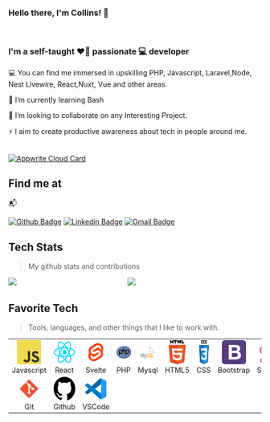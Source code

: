 ### Hello there, I'm Collins! 👋
<br />

<h3>I'm a self-taught ❤️‍🔥 passionate 💻 developer </h3>
<p>💻 You can find me immersed in upskilling PHP, Javascript, Laravel,Node, Nest Livewire, React,Nuxt, Vue and other areas.</h3>
<p>🌱 I’m currently learning Bash </p>
<p>👯 I’m looking to collaborate on any Interesting Project.</p>
<p>⚡ I aim to create productive awareness about tech in people around me.</p>
<br/>
<a align="left" href="https://cloud.appwrite.io/card/647334165b8c0a39c377">
	<img width="350" src="https://cloud.appwrite.io/v1/cards/cloud?userId=647334165b8c0a39c377" alt="Appwrite Cloud Card" />
</a>



<h2>Find me at</h2>
📬 

[![Github Badge](http://img.shields.io/badge/-Github-black?style=flat-square&logo=github&link=https://github.com/colin-nwk/)](https://github.com/colin-nwk/) 
[![Linkedin Badge](https://img.shields.io/badge/-LinkedIn-blue?style=flat-square&logo=Linkedin&logoColor=white&link=https://www.linkedin.com/in/chibuke-nwoko-b09294100/)](https://www.linkedin.com/in/chibuke-nwoko-b09294100)
[![Gmail Badge](https://img.shields.io/badge/-Gmail-d14836?style=flat-square&logo=Gmail&logoColor=white&link=mailto:collinsnwoko05@gmail.com)](mailto:collinsnwoko05@gmail.com)
<!-- [![Hackerrank Badge](https://img.shields.io/badge/-Hackerrank-2EC866?style=flat-square&logo=HackerRank&logoColor=white&link=https://www.hackerrank.com/collinsnwoko05)](https://www.hackerrank.com/collinsnwoko05) -->




<!-- <h2 align="left" id="about">About Me</h2>

> My works

- 💼 Engineer at [Swaptify Solutions Ltd](http://swaptify.com) -->

<h2 align="left" id="macropower-tech">Tech Stats</h2>

> My github stats and contributions

<img align="left" width="47%" src="https://github-readme-stats.vercel.app/api?username=colin-nwk&show_icons=true&theme=highcontrast&count_private=true"/>

<img  width="47%" src="https://github-readme-stats.vercel.app/api/top-langs/?username=colin-nwk&layout=compact&theme=highcontrast"/>

<!-- [![GitHub Streak](https://github-readme-streak-stats.herokuapp.com/?user=colin-nwk&theme=dark)](https://git.io/streak-stats) -->



<h2 align="left" id="tools">Favorite Tech</h2>

> Tools, languages, and other things that I like to work with.

<table>
  <tr>
     <td align="center" width="96">
        <img src="https://raw.githubusercontent.com/github/explore/80688e429a7d4ef2fca1e82350fe8e3517d3494d/topics/javascript/javascript.png" width="48" height="48" alt="Javascript" />
      <br>Javascript
    </td>
    <td align="center" width="96">
        <img src="./img/react-svgrepo-com.svg" width="48" height="48" alt="react" />
      <br>React
    </td>
    <td align="center" width="96">
        <img src="./img/svelte-svgrepo-com.svg" width="48" height="48" alt="svelte" />
      <br>Svelte
    </td>
    <td align="center" width="96">
        <img src="./img/php-svgrepo-com.svg" width="48" height="48" alt="php" />
      <br>PHP
    </td>
    <td align="center" width="96">
        <img src="./img/mysql-logo-svgrepo-com.svg" width="48" height="48" alt="mysql" />
      <br>Mysql
    </td>
    <td align="center" width="96">
        <img src="https://raw.githubusercontent.com/github/explore/80688e429a7d4ef2fca1e82350fe8e3517d3494d/topics/html/html.png" width="48" height="48" alt="HTML5" />
      <br>HTML5
    </td>
    <td align="center" width="96">
        <img src="https://raw.githubusercontent.com/github/explore/80688e429a7d4ef2fca1e82350fe8e3517d3494d/topics/css/css.png" width="48" height="48" alt="CSS" />
      <br>CSS
    </td>
      <td align="center" width="96">
        <img src="./img/bootstrap-svgrepo-com.svg" width="48" height="48" alt="bootstrap" />
      <br>Bootstrap
    </td>
      <td align="center" width="96">
        <img src="./img/scss-svgrepo-com.svg" width="48" height="48" alt="scss" />
      <br>SCSS
    </td>
      <td align="center" width="96">
        <img src="./img/tailwindcss-icon-svgrepo-com.svg" width="48" height="48" alt="tailwindcss" />
      <br>Tailwindcss
    </td>
   
    
   
  </tr>
  <tr>
     <td align="center" width="96">
        <img src="./img/git-svgrepo-com.svg" width="48" height="48" alt="git" />
      <br>Git
    </td>
    <td align="center" width="96">
        <img src="./img/github-svgrepo-com.svg" width="48" height="48" alt="github" style="color:white" />
      <br>Github
    </td>
     <td align="center" width="96">
        <img src="./img/vscode-svgrepo-com.svg" width="48" height="48" alt="vscode" style="color:white" />
      <br>VSCode
    </td>
  </tr>
</table>
